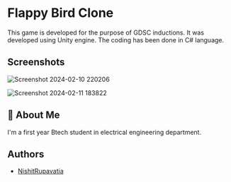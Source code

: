 
# Flappy Bird Clone

This game is developed for the purpose of GDSC inductions. It was developed using Unity engine. The coding has been done in C# language. 

## Screenshots

![Screenshot 2024-02-10 220206](https://github.com/NishitRupavatia/GamDev2/assets/142668859/397f99da-70b8-4764-8168-e33599de7644)


![Screenshot 2024-02-11 183822](https://github.com/NishitRupavatia/GamDev2/assets/142668859/bdd5d237-c03e-4185-b81a-96b6c4502043)



## 🚀 About Me
I'm a first year Btech student in electrical engineering department.



## Authors

- [NishitRupavatia](https://www.github.com/NishitRupavatia)

